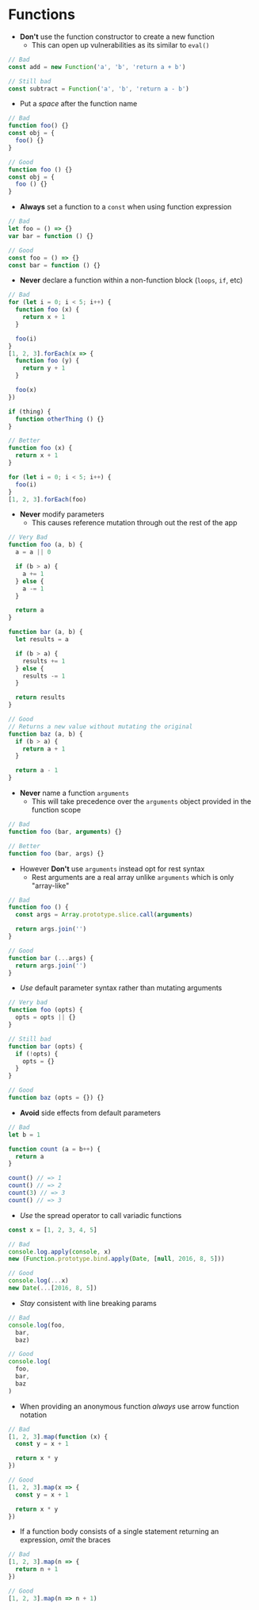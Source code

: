 # Functions

- **Don't** use the function constructor to create a new function
  - This can open up vulnerabilities as its similar to `eval()`
```js
// Bad
const add = new Function('a', 'b', 'return a + b')

// Still bad
const subtract = Function('a', 'b', 'return a - b')
```

- Put a _space_ after the function name
```js
// Bad
function foo() {}
const obj = {
  foo() {}
}

// Good
function foo () {}
const obj = {
  foo () {}
}
```

- **Always** set a function to a `const` when using function expression
```js
// Bad
let foo = () => {}
var bar = function () {}

// Good
const foo = () => {}
const bar = function () {}
```

- **Never** declare a function within a non-function block (`loops`, `if`, etc)
```js
// Bad
for (let i = 0; i < 5; i++) {
  function foo (x) {
    return x + 1
  }

  foo(i)
}
[1, 2, 3].forEach(x => {
  function foo (y) {
    return y + 1
  }

  foo(x)
})

if (thing) {
  function otherThing () {}
}

// Better
function foo (x) {
  return x + 1
}

for (let i = 0; i < 5; i++) {
  foo(i)
}
[1, 2, 3].forEach(foo)
```

- **Never** modify parameters
  - This causes reference mutation through out the rest of the app
```js
// Very Bad
function foo (a, b) {
  a = a || 0

  if (b > a) {
    a += 1
  } else {
    a -= 1
  }

  return a
}

function bar (a, b) {
  let results = a

  if (b > a) {
    results += 1
  } else {
    results -= 1
  }

  return results
}

// Good
// Returns a new value without mutating the original
function baz (a, b) {
  if (b > a) {
    return a + 1
  }

  return a - 1
}
```

- **Never** name a function `arguments`
  - This will take precedence over the `arguments` object provided in the function scope
```js
// Bad
function foo (bar, arguments) {}

// Better
function foo (bar, args) {}
```

- However **Don't** use `arguments` instead opt for rest syntax
  - Rest arguments are a real array unlike `arguments` which is only "array-like"
```js
// Bad
function foo () {
  const args = Array.prototype.slice.call(arguments)

  return args.join('')
}

// Good
function bar (...args) {
  return args.join('')
}
```

- _Use_ default parameter syntax rather than mutating arguments
```js
// Very bad
function foo (opts) {
  opts = opts || {}
}

// Still bad
function bar (opts) {
  if (!opts) {
    opts = {}
  }
}

// Good
function baz (opts = {}) {}
```

- **Avoid** side effects from default parameters
```js
// Bad
let b = 1

function count (a = b++) {
  return a
}

count() // => 1
count() // => 2
count(3) // => 3
count() // => 3
```

- _Use_ the spread operator to call variadic functions
```js
const x = [1, 2, 3, 4, 5]

// Bad
console.log.apply(console, x)
new (Function.prototype.bind.apply(Date, [null, 2016, 8, 5]))

// Good
console.log(...x)
new Date(...[2016, 8, 5])
```

- _Stay_ consistent with line breaking params
```js
// Bad
console.log(foo,
  bar,
  baz)

// Good
console.log(
  foo,
  bar,
  baz
)
```

- When providing an anonymous function _always_ use arrow function notation
```js
// Bad
[1, 2, 3].map(function (x) {
  const y = x + 1

  return x * y
})

// Good
[1, 2, 3].map(x => {
  const y = x + 1

  return x * y
})
```

- If a function body consists of a single statement returning an expression, _omit_ the braces
```js
// Bad
[1, 2, 3].map(n => {
  return n + 1
})

// Good
[1, 2, 3].map(n => n + 1)
```
